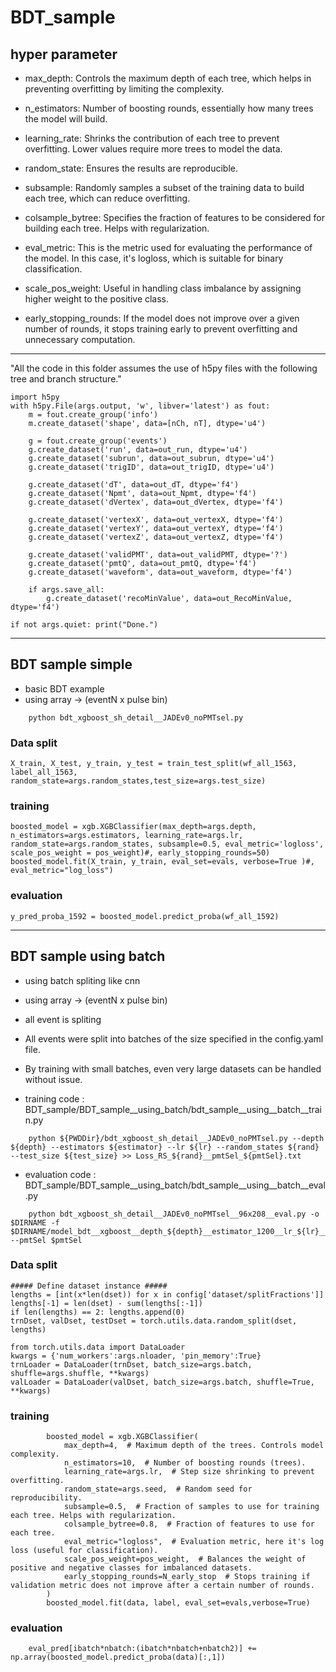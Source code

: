 # BDT_sample

##  hyper parameter
* max_depth: Controls the maximum depth of each tree, which helps in preventing overfitting by limiting the complexity.

* n_estimators: Number of boosting rounds, essentially how many trees the model will build.

* learning_rate: Shrinks the contribution of each tree to prevent overfitting. Lower values require more trees to model the data.

* random_state: Ensures the results are reproducible.

* subsample: Randomly samples a subset of the training data to build each tree, which can reduce overfitting.

* colsample_bytree: Specifies the fraction of features to be considered for building each tree. Helps with regularization.

* eval_metric: This is the metric used for evaluating the performance of the model. In this case, it's logloss, which is suitable for binary classification.

* scale_pos_weight: Useful in handling class imbalance by assigning higher weight to the positive class.

* early_stopping_rounds: If the model does not improve over a given number of rounds, it stops training early to prevent overfitting and unnecessary computation.

-----------------------
"All the code in this folder assumes the use of h5py files with the following tree and branch structure."
```
import h5py
with h5py.File(args.output, 'w', libver='latest') as fout:
    m = fout.create_group('info')
    m.create_dataset('shape', data=[nCh, nT], dtype='u4')

    g = fout.create_group('events')
    g.create_dataset('run', data=out_run, dtype='u4')
    g.create_dataset('subrun', data=out_subrun, dtype='u4')
    g.create_dataset('trigID', data=out_trigID, dtype='u4')

    g.create_dataset('dT', data=out_dT, dtype='f4')
    g.create_dataset('Npmt', data=out_Npmt, dtype='f4')
    g.create_dataset('dVertex', data=out_dVertex, dtype='f4')

    g.create_dataset('vertexX', data=out_vertexX, dtype='f4')
    g.create_dataset('vertexY', data=out_vertexY, dtype='f4')
    g.create_dataset('vertexZ', data=out_vertexZ, dtype='f4')

    g.create_dataset('validPMT', data=out_validPMT, dtype='?')
    g.create_dataset('pmtQ', data=out_pmtQ, dtype='f4')
    g.create_dataset('waveform', data=out_waveform, dtype='f4')

    if args.save_all:
        g.create_dataset('recoMinValue', data=out_RecoMinValue, dtype='f4')

if not args.quiet: print("Done.")
```
------------------------------------------------

## BDT sample simple
* basic BDT example
* using array ->  (eventN x pulse bin)

```
    python bdt_xgboost_sh_detail__JADEv0_noPMTsel.py 
```
    
### Data split
```
X_train, X_test, y_train, y_test = train_test_split(wf_all_1563, label_all_1563, random_state=args.random_states,test_size=args.test_size)
```
### training
```
boosted_model = xgb.XGBClassifier(max_depth=args.depth, n_estimators=args.estimators, learning_rate=args.lr, random_state=args.random_states, subsample=0.5, eval_metric='logloss', scale_pos_weight = pos_weight)#, early_stopping_rounds=50)
boosted_model.fit(X_train, y_train, eval_set=evals, verbose=True )#, eval_metric="log_loss")
```
### evaluation
```
y_pred_proba_1592 = boosted_model.predict_proba(wf_all_1592)
```
    
------------------------------------------------

## BDT sample using batch
* using batch spliting like cnn
* using array ->  (eventN x pulse bin)

* all event is spliting 
* All events were split into batches of the size specified in the config.yaml file.
* By training with small batches, even very large datasets can be handled without issue.

* training code : BDT_sample/BDT_sample__using_batch/bdt_sample__using__batch__train.py
```
    python ${PWDDir}/bdt_xgboost_sh_detail__JADEv0_noPMTsel.py --depth ${depth} --estimators ${estimator} --lr ${lr} --random_states ${rand} --test_size ${test_size} >> Loss_RS_${rand}__pmtSel_${pmtSel}.txt
```
* evaluation code : BDT_sample/BDT_sample__using_batch/bdt_sample__using__batch__eval.py
```
    python bdt_xgboost_sh_detail__JADEv0_noPMTsel__96x208__eval.py -o $DIRNAME -f $DIRNAME/model_bdt__xgboost__depth_${depth}__estimator_1200__lr_${lr}__random_${rs}__test_size_0.250__JADEv0_noPMTsel__96x208_train.json --pmtSel $pmtSel
```
### Data split
```
##### Define dataset instance #####
lengths = [int(x*len(dset)) for x in config['dataset/splitFractions']]
lengths[-1] = len(dset) - sum(lengths[:-1])
if len(lengths) == 2: lengths.append(0)
trnDset, valDset, testDset = torch.utils.data.random_split(dset, lengths)

from torch.utils.data import DataLoader
kwargs = {'num_workers':args.nloader, 'pin_memory':True}
trnLoader = DataLoader(trnDset, batch_size=args.batch, shuffle=args.shuffle, **kwargs)
valLoader = DataLoader(valDset, batch_size=args.batch, shuffle=True, **kwargs)
```
### training
```
        boosted_model = xgb.XGBClassifier(
            max_depth=4,  # Maximum depth of the trees. Controls model complexity.
            n_estimators=10,  # Number of boosting rounds (trees).
            learning_rate=args.lr,  # Step size shrinking to prevent overfitting.
            random_state=args.seed,  # Random seed for reproducibility.
            subsample=0.5,  # Fraction of samples to use for training each tree. Helps with regularization.
            colsample_bytree=0.8,  # Fraction of features to use for each tree.
            eval_metric="logloss",  # Evaluation metric, here it's log loss (useful for classification).
            scale_pos_weight=pos_weight,  # Balances the weight of positive and negative classes for imbalanced datasets.
            early_stopping_rounds=N_early_stop  # Stops training if validation metric does not improve after a certain number of rounds.
        )
        boosted_model.fit(data, label, eval_set=evals,verbose=True)
```
### evaluation
```
    eval_pred[ibatch*nbatch:(ibatch*nbatch+nbatch2)] += np.array(boosted_model.predict_proba(data)[:,1])
```
